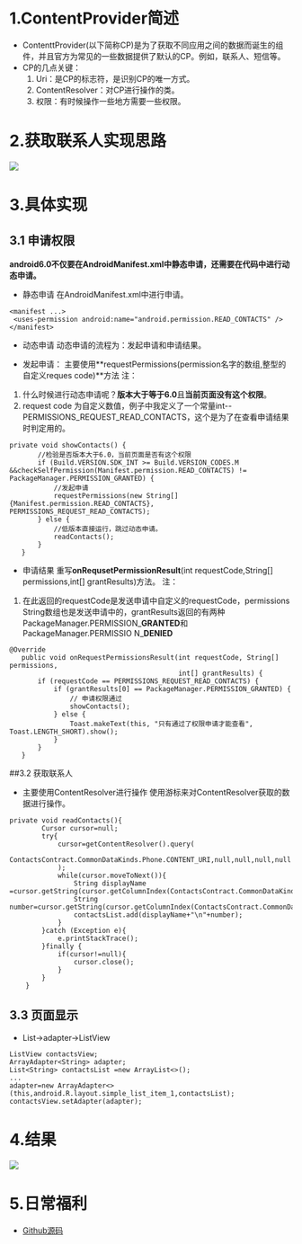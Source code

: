 # 1.ContentProvider简述
* ContenttProvider(以下简称CP)是为了获取不同应用之间的数据而诞生的组件，并且官方为常见的一些数据提供了默认的CP。例如，联系人、短信等。
* CP的几点关键：
   1. Uri：是CP的标志符，是识别CP的唯一方式。
   2. ContentResolver：对CP进行操作的类。
   3. 权限：有时候操作一些地方需要一些权限。

# 2.获取联系人实现思路

![](http://upload-images.jianshu.io/upload_images/1441907-96cfa683dd65ce13.png?imageMogr2/auto-orient/strip%7CimageView2/2/w/1240)


# 3.具体实现
## 3.1 申请权限
**android6.0不仅要在AndroidManifest.xml中静态申请，还需要在代码中进行动态申请。**

* 静态申请
在AndroidManifest.xml中进行申请。
```
<manifest ...>
 <uses-permission android:name="android.permission.READ_CONTACTS" />
</manifest>
```
* 动态申请
  动态申请的流程为：发起申请和申请结果。

* 发起申请：
主要使用**requestPermissions(permission名字的数组,整型的自定义reques code)**方法
 注：
 1. 什么时候进行动态申请呢？**版本大于等于6.0**且**当前页面没有这个权限**。
 2. request code 为自定义数值，例子中我定义了一个常量int--PERMISSIONS_REQUEST_READ_CONTACTS，这个是为了在查看申请结果时判定用的。 
 ```
 private void showContacts() {
        //检验是否版本大于6.0，当前页面是否有这个权限
        if (Build.VERSION.SDK_INT >= Build.VERSION_CODES.M &&checkSelfPermission(Manifest.permission.READ_CONTACTS) != PackageManager.PERMISSION_GRANTED) {
            //发起申请
            requestPermissions(new String[]{Manifest.permission.READ_CONTACTS}, PERMISSIONS_REQUEST_READ_CONTACTS);
        } else {
            //低版本直接运行，跳过动态申请。
            readContacts();
        }
    }
 ```

* 申请结果
重写**onRequsetPermissionResult**(int requestCode,String[] permissions,int[] grantResults)方法。
注：
 1. 在此返回的requestCode是发送申请中自定义的requestCode，permissions String数组也是发送申请中的，grantResults返回的有两种PackageManager.PERMISSION_**GRANTED**和PackageManager.PERMISSIO
N_**DENIED**
 ```
 @Override
    public void onRequestPermissionsResult(int requestCode, String[] permissions,
                                           int[] grantResults) {
        if (requestCode == PERMISSIONS_REQUEST_READ_CONTACTS) {
            if (grantResults[0] == PackageManager.PERMISSION_GRANTED) {
                // 申请权限通过
                showContacts();
            } else {
                Toast.makeText(this, "只有通过了权限申请才能查看", Toast.LENGTH_SHORT).show();
            }
        }
    }
 ```

##3.2 获取联系人

* 主要使用ContentResolver进行操作
使用游标来对ContentResolver获取的数据进行操作。
```
private void readContacts(){
        Cursor cursor=null;
        try{
            cursor=getContentResolver().query(
                    ContactsContract.CommonDataKinds.Phone.CONTENT_URI,null,null,null,null
            );
            while(cursor.moveToNext()){
                String displayName =cursor.getString(cursor.getColumnIndex(ContactsContract.CommonDataKinds.Phone.DISPLAY_NAME));
                String number=cursor.getString(cursor.getColumnIndex(ContactsContract.CommonDataKinds.Phone.NUMBER));
                contactsList.add(displayName+"\n"+number);
            }
        }catch (Exception e){
            e.printStackTrace();
        }finally {
            if(cursor!=null){
                cursor.close();
            }
        }
    }
```

## 3.3 页面显示
* List->adapter->ListView
```
ListView contactsView;
ArrayAdapter<String> adapter;
List<String> contactsList =new ArrayList<>();
...
adapter=new ArrayAdapter<>(this,android.R.layout.simple_list_item_1,contactsList);
contactsView.setAdapter(adapter);
```

# 4.结果

![](http://upload-images.jianshu.io/upload_images/1441907-f223a07eacbd3168.png?imageMogr2/auto-orient/strip%7CimageView2/2/w/1240)


# 5.日常福利
* [Github源码](https://github.com/breakingsword/Android-Primary-Road)